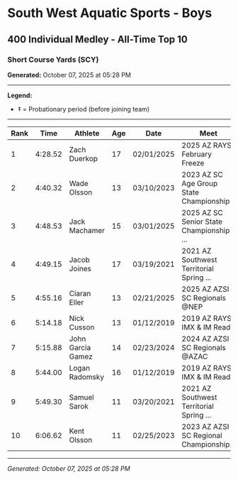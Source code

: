 # South West Aquatic Sports - Boys
## 400 Individual Medley - All-Time Top 10
### Short Course Yards (SCY)

**Generated:** October 07, 2025 at 05:28 PM

---

**Legend:**
- ‡ = Probationary period (before joining team)

---

| Rank | Time | Athlete | Age | Date | Meet |
|------|------|---------|-----|------|------|
| 1 | 4:28.52 | Zach Duerkop | 17 | 02/01/2025 | 2025 AZ RAYS February Freeze |
| 2 | 4:40.32 | Wade Olsson | 13 | 03/10/2023 | 2023 AZ SC Age Group State Championship |
| 3 | 4:48.53 | Jack Machamer | 15 | 03/01/2025 | 2025 AZ SC Senior State Championship ... |
| 4 | 4:49.15 | Jacob Joines | 17 | 03/19/2021 | 2021 AZ Southwest Territorial Spring ... |
| 5 | 4:55.16 | Ciaran Eller | 13 | 02/21/2025 | 2025 AZ AZSI SC Regionals @NEP |
| 6 | 5:14.18 | Nick Cusson | 13 | 01/12/2019 | 2019 AZ RAYS IMX & IM Ready |
| 7 | 5:15.88 | John Garcia Gamez | 14 | 02/23/2024 | 2024 AZ AZSI SC Regionals @AZAC |
| 8 | 5:44.00 | Logan Radomsky | 16 | 01/12/2019 | 2019 AZ RAYS IMX & IM Ready |
| 9 | 5:49.30 | Samuel Sarok | 11 | 03/20/2021 | 2021 AZ Southwest Territorial Spring ... |
| 10 | 6:06.62 | Kent Olsson | 11 | 02/25/2023 | 2023 AZ AZSI SC Regional Championship... |

---

*Generated: October 07, 2025 at 05:28 PM*
